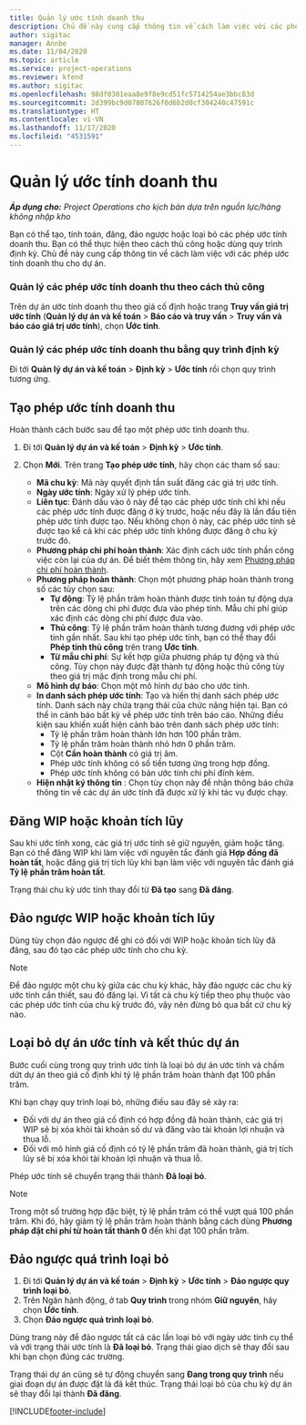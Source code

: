 ```yaml
---
title: Quản lý ước tính doanh thu
description: Chủ đề này cung cấp thông tin về cách làm việc với các phép ước tính doanh thu cho dự án.
author: sigitac
manager: Annbe
ms.date: 11/04/2020
ms.topic: article
ms.service: project-operations
ms.reviewer: kfend
ms.author: sigitac
ms.openlocfilehash: 98df0301eaa8e9f8e9cd51fc5714254ae3bbc83d
ms.sourcegitcommit: 2d399bc9d07807626f0d6b2d0cf304240c47591c
ms.translationtype: HT
ms.contentlocale: vi-VN
ms.lasthandoff: 11/17/2020
ms.locfileid: "4531591"
---
```

# <a name="manage-revenue-estimates"></a>Quản lý ước tính doanh thu

_**Áp dụng cho:** Project Operations cho kịch bản dựa trên nguồn lực/hàng không nhập kho_

Bạn có thể tạo, tính toán, đăng, đảo ngược hoặc loại bỏ các phép ước tính doanh thu. Bạn có thể thực hiện theo cách thủ công hoặc dùng quy trình định kỳ. Chủ đề này cung cấp thông tin về cách làm việc với các phép ước tính doanh thu cho dự án.

### <a name="manage-revenue-estimates-manually"></a>Quản lý các phép ước tính doanh thu theo cách thủ công

Trên dự án ước tính doanh thu theo giá cố định hoặc trang **Truy vấn giá trị ước tính** (**Quản lý dự án và kế toán** > **Báo cáo và truy vấn** > **Truy vấn và báo cáo giá trị ước tính**), chọn **Ước tính**.

### <a name="manage-revenue-estimates-using-a-periodic-process"></a>Quản lý các phép ước tính doanh thu bằng quy trình định kỳ

Đi tới **Quản lý dự án và kế toán** > **Định kỳ** > **Ước tính** rồi chọn quy trình tương ứng.

## <a name="create-a-revenue-estimate"></a>Tạo phép ước tính doanh thu

Hoàn thành cách bước sau để tạo một phép ước tính doanh thu. 

1. Đi tới **Quản lý dự án và kế toán** > **Định kỳ** > **Ước tính**.
2. Chọn **Mới**. Trên trang **Tạo phép ước tính**, hãy chọn các tham số sau:

   - **Mã chu kỳ**: Mã này quyết định tần suất đăng các giá trị ước tính.
   - **Ngày ước tính**: Ngày xử lý phép ước tính.
   - **Liên tục**: Đánh dấu vào ô này để tạo các phép ước tính chỉ khi nếu các phép ước tính được đăng ở kỳ trước, hoặc nếu đây là lần đầu tiên phép ước tính được tạo. Nếu không chọn ô này, các phép ước tính sẽ được tạo kể cả khi các phép ước tính không được đăng ở chu kỳ trước đó.
   - **Phương pháp chi phí hoàn thành**: Xác định cách ước tính phần công việc còn lại của dự án. Để biết thêm thông tin, hãy xem [Phương pháp chi phí hoàn thành](cost-complete-methods.md).
   - **Phương pháp hoàn thành**: Chọn một phương pháp hoàn thành trong số các tùy chọn sau:
     - **Tự động**: Tỷ lệ phần trăm hoàn thành được tính toán tự động dựa trên các dòng chi phí được đưa vào phép tính. Mẫu chi phí giúp xác định các dòng chi phí được đưa vào.
     - **Thủ công**: Tỷ lệ phần trăm hoàn thành tương đương với phép ước tính gần nhất. Sau khi tạo phép ước tính, bạn có thể thay đổi **Phép tính thủ công** trên trang **Ước tính**.
     - **Từ mẫu chi phí**: Sự kết hợp giữa phương pháp tự động và thủ công. Tùy chọn này được đặt thành tự động hoặc thủ công tùy theo giá trị mặc định trong mẫu chi phí.
   - **Mô hình dự báo**: Chọn một mô hình dự báo cho ước tính.
   - **In danh sách phép ước tính**: Tạo và hiển thị danh sách phép ước tính. Danh sách này chứa trạng thái của chức năng hiện tại. Bạn có thể in cảnh báo bất kỳ về phép ước tính trên báo cáo. Những điều kiện sau khiến xuất hiện cảnh báo trên danh sách phép ước tính:
     - Tỷ lệ phần trăm hoàn thành lớn hơn 100 phần trăm.
     - Tỷ lệ phần trăm hoàn thành nhỏ hơn 0 phần trăm.
     - Cột **Cần hoàn thành** có giá trị âm.
     - Phép ước tính không có số tiền tương ứng trong hợp đồng.
     - Phép ước tính không có bản ước tính chi phí đính kèm.
   - **Hiện nhật ký thông tin** : Chọn tùy chọn này để nhận thông báo chứa thông tin về các dự án ước tính đã được xử lý khi tác vụ được chạy.


## <a name="post-wip-or-accruals"></a>Đăng WIP hoặc khoản tích lũy

Sau khi ước tính xong, các giá trị ước tính sẽ giữ nguyên, giảm hoặc tăng. Bạn có thể đăng WIP khi làm việc với nguyên tắc đánh giá **Hợp đồng đã hoàn tất**, hoặc đăng giá trị tích lũy khi bạn làm việc với nguyên tắc đánh giá **Tỷ lệ phần trăm hoàn tất**.
  
Trạng thái chu kỳ ước tính thay đổi từ **Đã tạo** sang **Đã đăng**.

## <a name="reverse-wip-or-accruals"></a>Đảo ngược WIP hoặc khoản tích lũy

Dùng tùy chọn đảo ngược để ghi có đối với WIP hoặc khoản tích lũy đã đăng, sau đó tạo các phép ước tính cho chu kỳ.

> [!NOTE]
> Để đảo ngược một chu kỳ giữa các chu kỳ khác, hãy đảo ngược các chu kỳ ước tính cần thiết, sau đó đăng lại. Vì tất cả chu kỳ tiếp theo phụ thuộc vào các phép ước tính của chu kỳ trước đó, vậy nên đừng bỏ qua bất cứ chu kỳ nào.

## <a name="eliminate-the-estimate-project-and-finish-the-project"></a>Loại bỏ dự án ước tính và kết thúc dự án

Bước cuối cùng trong quy trình ước tính là loại bỏ dự án ước tính và chấm dứt dự án theo giá cố định khi tỷ lệ phần trăm hoàn thành đạt 100 phần trăm.

Khi bạn chạy quy trình loại bỏ, những điều sau đây sẽ xảy ra:

- Đối với dự án theo giá cố định có hợp đồng đã hoàn thành, các giá trị WIP sẽ bị xóa khỏi tài khoản số dư và đăng vào tài khoản lợi nhuận và thua lỗ.
- Đối với mô hình giá cố định có tỷ lệ phần trăm đã hoàn thành, giá trị tích lũy sẽ bị xóa khỏi tài khoản lợi nhuận và thua lỗ.

Phép ước tính sẽ chuyển trạng thái thành **Đã loại bỏ**.

> [!NOTE]
> Trong một số trường hợp đặc biệt, tỷ lệ phần trăm có thể vượt quá 100 phần trăm. Khi đó, hãy giảm tỷ lệ phần trăm hoàn thành bằng cách dùng **Phương pháp đặt chi phí từ hoàn tất thành 0** đến khi đạt 100 phần trăm.

## <a name="reverse-elimination"></a>Đảo ngược quá trình loại bỏ

1. Đi tới **Quản lý dự án và kế toán** > **Định kỳ** > **Ước tính** > **Đảo ngược quy trình loại bỏ**. 
2. Trên Ngăn hành động, ở tab **Quy trình** trong nhóm **Giữ nguyên**, hãy chọn **Ước tính**. 
3. Chọn **Đảo ngược quá trình loại bỏ**.

Dùng trang này để đảo ngược tất cả các lần loại bỏ với ngày ước tính cụ thể và với trạng thái ước tính là **Đã loại bỏ**. Trạng thái giao dịch sẽ thay đổi sau khi bạn chọn đúng các trường.

Trạng thái dự án cũng sẽ tự động chuyển sang **Đang trong quy trình** nếu giai đoạn dự án được đặt là đã kết thúc. Trạng thái loại bỏ của chu kỳ dự án sẽ thay đổi lại thành **Đã đăng**.


[!INCLUDE[footer-include](../includes/footer-banner.md)]